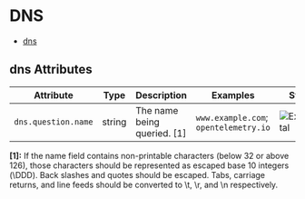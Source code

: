 <!--- Hugo front matter used to generate the website version of this page:
--->

# DNS

- [dns](#dns)

## dns Attributes

| Attribute           | Type   | Description                 | Examples                              | Stability                                                        |
| ------------------- | ------ | --------------------------- | ------------------------------------- | ---------------------------------------------------------------- |
| `dns.question.name` | string | The name being queried. [1] | `www.example.com`; `opentelemetry.io` | ![Experimental](https://img.shields.io/badge/-experimental-blue) |

**[1]:** If the name field contains non-printable characters (below 32 or above 126), those characters should be represented as escaped base 10 integers (\DDD). Back slashes and quotes should be escaped. Tabs, carriage returns, and line feeds should be converted to \t, \r, and \n respectively.
